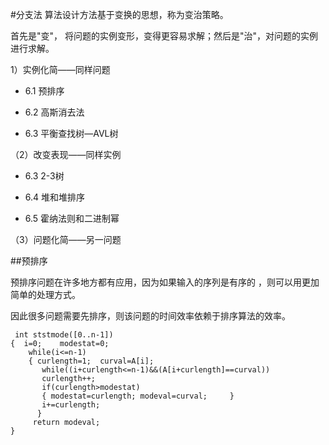 #分支法
算法设计方法基于变换的思想，称为变治策略。

首先是"变"， 将问题的实例变形，变得更容易求解；然后是"治"，对问题的实例进行求解。

1）实例化简——同样问题

  * 6.1  预排序

   * 6.2  高斯消去法

   * 6.3  平衡查找树—AVL树

（2）改变表现——同样实例

   * 6.3  2-3树

   * 6.4  堆和堆排序

   * 6.5  霍纳法则和二进制幂

（3）问题化简——另一问题

##预排序

预排序问题在许多地方都有应用，因为如果输入的序列是有序的
，则可以用更加简单的处理方式。

因此很多问题需要先排序，则该问题的时间效率依赖于排序算法的效率。

     int ststmode([0..n-1])
    {  i=0;    modestat=0;
        while(i<=n-1)
        { curlength=1;  curval=A[i];
           while((i+curlength<=n-1)&&(A[i+curlength]==curval))
           curlength++;
           if(curlength>modestat)
           { modestat=curlength; modeval=curval;     }
           i+=curlength;
          }
         return modeval;
    }

